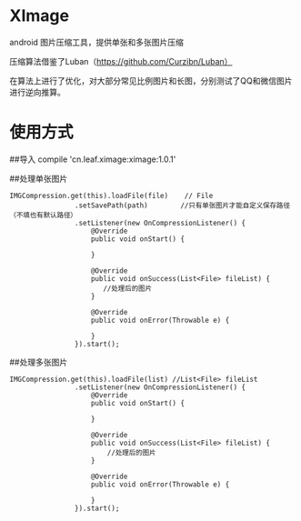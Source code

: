 # XImage
android 图片压缩工具，提供单张和多张图片压缩

压缩算法借鉴了Luban（https://github.com/Curzibn/Luban）

在算法上进行了优化，对大部分常见比例图片和长图，分别测试了QQ和微信图片进行逆向推算。

# 使用方式
##导入
compile 'cn.leaf.ximage:ximage:1.0.1'

##处理单张图片
```
IMGCompression.get(this).loadFile(file)    // File 
                .setSavePath(path)        //只有单张图片才能自定义保存路径 （不填也有默认路径）
                .setListener(new OnCompressionListener() {
                    @Override
                    public void onStart() {
                       
                    }

                    @Override
                    public void onSuccess(List<File> fileList) {
                       //处理后的图片
                    }

                    @Override
                    public void onError(Throwable e) {
                        
                    }
                }).start();
```
##处理多张图片
```
IMGCompression.get(this).loadFile(list) //List<File> fileList
                .setListener(new OnCompressionListener() {
                    @Override
                    public void onStart() {
                       
                    }

                    @Override
                    public void onSuccess(List<File> fileList) {
                        //处理后的图片
                    }

                    @Override
                    public void onError(Throwable e) {
                        
                    }
                }).start();
```                
